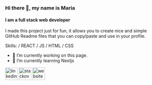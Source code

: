 ### Hi there 👋, my name is Maria
#### I am a full stack web developer

I made this project just for fun, it allows you to create nice and simple GitHub Readme files that you can copy/paste and use in your profile.

Skills:  / REACT / JS / HTML / CSS

- 🔭 I’m currently working on this page. 
- 🌱 I’m currently learning Nextjs 


[<img src='https://cdn.jsdelivr.net/npm/simple-icons@3.0.1/icons/linkedin.svg' alt='linkedin' height='40'>](https://www.linkedin.com/in/maria-sawaby-nazehat/)  [<img src='https://cdn.jsdelivr.net/npm/simple-icons@3.0.1/icons/stackoverflow.svg' alt='stackoverflow' height='40'>](https://stackoverflow.com/users/3508207)  [<img src='https://cdn.jsdelivr.net/npm/simple-icons@3.0.1/icons/icloud.svg' alt='website' height='40'>](https://mnaz-portfolio.netlify.app/)  

